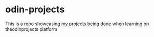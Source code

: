 # odin-projects
This is a repo showcasing my projects being done when learning on theodinprojects platform
